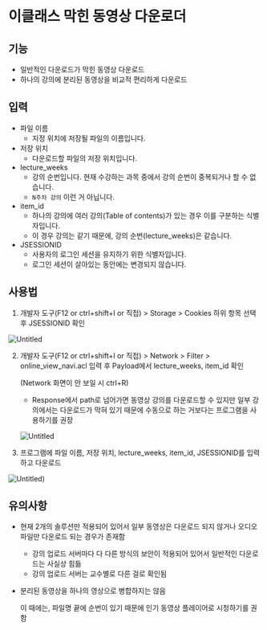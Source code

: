 # 이클래스 막힌 동영상 다운로더

## 기능

- 일반적인 다운로드가 막힌 동영상 다운로드
- 하나의 강의에 분리된 동영상을 비교적 편리하게 다운로드

## 입력

- 파일 이름
    - 지정 위치에 저장될 파일의 이름입니다.
- 저장 위치
    - 다운로드할 파일의 저장 위치입니다.
- lecture_weeks
    - 강의 순번입니다. 현재 수강하는 과목 중에서 강의 순번이 중복되거나 할 수 없습니다.
    - `N주차 강의` 이런 거 아닙니다.
- item_id
    - 하나의 강의에 여러 강의(Table of contents)가 있는 경우 이를 구분하는 식별자입니다.
    - 이 경우 강의는 같기 때문에, 강의 순번(lecture_weeks)은 같습니다.
- JSESSIONID
    - 사용자의 로그인 세션을 유지하기 위한 식별자입니다.
    - 로그인 세션이 살아있는 동안에는 변경되지 않습니다.

## 사용법

1. 개발자 도구(F12 or ctrl+shift+I or 직접) > Storage > Cookies 하위 항목 선택 후 JSESSIONID 확인

![Untitled](https://s3.us-west-2.amazonaws.com/secure.notion-static.com/904ef682-bd1f-4c98-9d3c-3a51bc667b89/Untitled.png?X-Amz-Algorithm=AWS4-HMAC-SHA256&X-Amz-Content-Sha256=UNSIGNED-PAYLOAD&X-Amz-Credential=AKIAT73L2G45EIPT3X45%2F20220528%2Fus-west-2%2Fs3%2Faws4_request&X-Amz-Date=20220528T193148Z&X-Amz-Expires=86400&X-Amz-Signature=2568a34f991ced8c2e6d10f1b2d78353eb3ca86d4d3ea44e476299fe33fc889d&X-Amz-SignedHeaders=host&response-content-disposition=filename%20%3D%22Untitled.png%22&x-id=GetObject)

2. 개발자 도구(F12 or ctrl+shift+I or 직접) > Network > Filter > online_view_navi.acl 입력 후 Payload에서 lecture_weeks,  item_id 확인

   (Network 화면이 안 보일 시 ctrl+R)

    - Response에서 path로 넘어가면 동영상 강의를 다운로드할 수 있지만 일부 강의에서는 다운로드가 막혀 있기 때문에 수동으로 하는 거보다는 프로그램을 사용하기를 권장

   ![Untitled](https://s3.us-west-2.amazonaws.com/secure.notion-static.com/c9208553-47a2-41eb-952b-bdb27824a0a8/Untitled.png?X-Amz-Algorithm=AWS4-HMAC-SHA256&X-Amz-Content-Sha256=UNSIGNED-PAYLOAD&X-Amz-Credential=AKIAT73L2G45EIPT3X45%2F20220528%2Fus-west-2%2Fs3%2Faws4_request&X-Amz-Date=20220528T192911Z&X-Amz-Expires=86400&X-Amz-Signature=e04c79f3c11ab0cd9ebd8a0bb94dfba6848fddeb611cd077ffead84887bac4b3&X-Amz-SignedHeaders=host&response-content-disposition=filename%20%3D%22Untitled.png%22&x-id=GetObject)


3. 프로그램에 파일 이름, 저장 위치, lecture_weeks, item_id, JSESSIONID를 입력하고 다운로드

![Untitled](https://s3.us-west-2.amazonaws.com/secure.notion-static.com/02588ae2-4e5d-40c7-8423-884a640868ff/Untitled.png?X-Amz-Algorithm=AWS4-HMAC-SHA256&X-Amz-Content-Sha256=UNSIGNED-PAYLOAD&X-Amz-Credential=AKIAT73L2G45EIPT3X45%2F20220528%2Fus-west-2%2Fs3%2Faws4_request&X-Amz-Date=20220528T192929Z&X-Amz-Expires=86400&X-Amz-Signature=a5f8a7e8365fa7b36b843095dd6a6f1c39ae34f0c295eecd9a59c4e13490f678&X-Amz-SignedHeaders=host&response-content-disposition=filename%20%3D%22Untitled.png%22&x-id=GetObject))

## 유의사항

- 현재 2개의 솔루션만 적용되어 있어서 일부 동영상은 다운로드 되지 않거나 오디오 파일만 다운로드 되는 경우가 존재함
    - 강의 업로드 서버마다 다 다른 방식의 보안이 적용되어 있어서 일반적인 다운로드는 사실상 힘듦
    - 강의 업로드 서버는 교수별로 다른 걸로 확인됨
- 분리된 동영상을 하나의 영상으로 병합하지는 않음

  이 때에는, 파일명 끝에 순번이 있기 때문에 인기 동영상 플레이어로 시청하기를 권함
